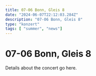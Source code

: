 ```yaml
---
title: 07-06 Bonn, Gleis 8
date: "2024-06-07T22:12:03.284Z"
description: "07-06 Bonn, Gleis 8"
type: "konzert"
tags: [ "summer", "news"]
---
```

# 07-06 Bonn, Gleis 8

Details about the concert go here.

